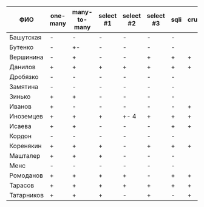 | **ФИО**    | one-many | many-to-many | select #1 | select #2 | select #3 | sqli | crud | er_diagram | deploy | indexes |
|------------|----------|--------------|-----------|-----------|-----------|------|------|------------|--------|---------|
| Башутская  | -        | -            | -         | -         | -         | -    |      |            |        |         |
| Бутенко    | -        | +-           | -         | -         | -         | -    |      |            |        |         |
| Вершинина  | -        | +            | -         | -         | +         | +    | +    | +          |        |         |
| Данилов    | +        | +            | +         | +         | +         | +    | +    | +          | +      |         |
| Дробязко   | -        | -            | -         | -         | -         | -    |      |            |        |         |
| Замятина   | -        | -            | -         | -         | -         | -    |      |            |        |         |
| Зинько     | +        | +            | -         | -         | -         | -    |      |            |        |         |
| Иванов     | +        | -            | -         | -         | -         | -    | +    | +          |        |         |
| Иноземцев  | +        | +            | +         | +- 4      | +         | +    | +    | +          | +      |         |
| Исаева     | +        | +            | -         | -         | -         | +    | +    | +          | +      |         |
| Кордон     | -        | -            | -         | -         | -         | -    |      |            |        |         |
| Коренякин  | +        | +            | +         | -         | +         | +    | +    | +          | +      |         |
| Машталер   | +        | +            | +         | -         | -         | -    |      | +          |        |         |
| Менс       | -        | -            | -         | -         | -         | -    |      |            |        |         |
| Ромоданов  | +        | +            | +         | +         | -         | +    | +    | +          | +      |         |
| Тарасов    | +        | +            | +         | +         | +         | +    | +    | +          | +      |         |
| Татарников | +        | +            | +         | -         | +         | -    | +    | +          |        |         |
